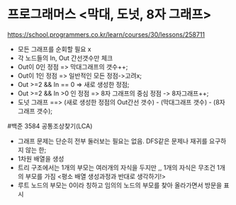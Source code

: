 # 프로그래머스 <막대, 도넛, 8자 그래프>
https://school.programmers.co.kr/learn/courses/30/lessons/258711
 - 모든 그래프를 순회할 필요 x
 - 각 노드들의 In, Out 간선갯수만 체크
 - Out이 0인 정점 => 막대그래프의 갯수++;
 - Out이 1인 정점 => 일반적인 모든 정점->고려x;
 - Out >=2 && In == 0 => 새로 생성한 정점;
 - Out >=2 && In >0 인 정점 => 8자 그래프의 중심 정점 -> 8자그래프++;
 - 도넛 그래프 ==> (새로 생성한 정점의 Out간선 갯수) - (막대그래프 갯수) - (8자그래프 갯수);


#백준 3584 공통조상찾기(LCA)
- 그래프 문제는 단순히 전부 둘러보는 필요는 없음. DFS같은 문제나 재귀를 요구하지 않는 한;
- 1차원 배열을 생성
- 트리 구조에서는 1개의 부모는 여러개의 자식을 두지만 ,, 1개의 자식은 무조건 1개의 부모를 가짐
 <평소 배열 생성과정과 반대로 생각하기!>
- 루트 노드의 부모는 0이라 칭하고 임의의 노드의 부모를 찾아 올라가면서 방문을 표시

 
